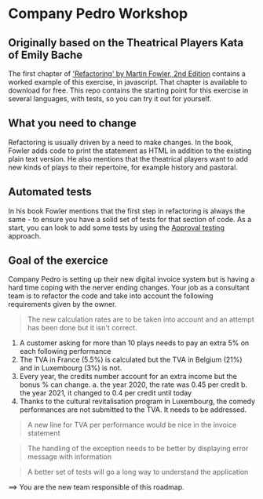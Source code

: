 Company Pedro Workshop
====================================

Originally based on the Theatrical Players Kata of Emily Bache
--------------------------------------------------------------

The first chapter of ['Refactoring' by Martin Fowler, 2nd Edition](https://www.thoughtworks.com/books/refactoring2) contains a worked example of this exercise, in javascript. That chapter is available to download for free. This repo contains the starting point for this exercise in several languages, with tests, so you can try it out for yourself.

What you need to change
-----------------------
Refactoring is usually driven by a need to make changes. In the book, Fowler adds code to print the statement as HTML in addition to the existing plain text version. He also mentions that the theatrical players want to add new kinds of plays to their repertoire, for example history and pastoral.

Automated tests
---------------
In his book Fowler mentions that the first step in refactoring is always the same - to ensure you have a solid set of tests for that section of code. As a start, you can look to add some tests by using the [Approval testing](https://medium.com/97-things/approval-testing-33946cde4aa8) approach. 


Goal of the exercice 
--------------------

Company Pedro is setting up their new digital invoice system but is having a hard time coping with the nerver ending changes. Your job as a consultant team is to refactor the code and take into account the following requirements given by the owner.

> The new calculation rates are to be taken into account and an attempt has been done but it isn't correct.

 1) A customer asking for more than 10 plays needs to pay an extra 5% on each following performance
 2) The TVA in France (5.5%) is calculated but the TVA in Belgium (21%) and in Luxembourg (3%) is not. 
 3) Every year, the credits number account for an extra income but the bonus % can change. 
	a. the year 2020, the rate was 0.45 per credit
	b. the year 2021, it changed to 0.4 per credit until today
 4) Thanks to the cultural revitalisation program in Luxembourg, the comedy performances are not submitted to the TVA. It needs to be addressed.
	
> A new line for TVA per performance would be nice in the invoice statement
	
> The handling of the exception needs to be better by displaying error message with information

> A better set of tests will go a long way to understand the application

==> You are the new team responsible of this roadmap.